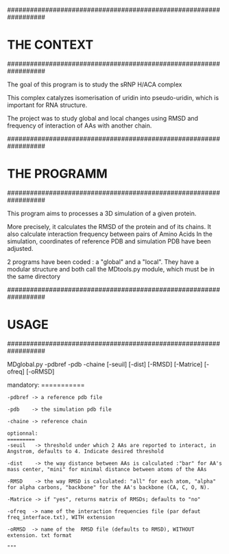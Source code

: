 ##################################################################
#                   THE CONTEXT
##################################################################


The goal of this program is to study the sRNP H/ACA complex

This complex catalyzes isomerisation of uridin into pseudo-uridin, which is important for RNA structure.

The project was to study global and local changes using RMSD and frequency of interaction of AAs with another chain.



##################################################################
#                   THE PROGRAMM
##################################################################


This program aims to processes a 3D simulation of a given protein.

More precisely, it calculates the RMSD of the protein and of its chains.
It also calculate interaction frequency between pairs of Amino Acids
In the simulation, coordinates of reference PDB and simulation PDB have been adjusted.

2 programs have been coded : a "global" and a "local". 
They have a modular structure and both call the MDtools.py module, which must be in the same directory



##################################################################
#                      USAGE
##################################################################



MDglobal.py -pdbref -pdb -chaine [-seuil] [-dist] [-RMSD] [-Matrice] [-ofreq] [-oRMSD]


mandatory:
	===========
     
	-pdbref	-> a reference pdb file

	-pdb	-> the simulation pdb file
	
	-chaine	-> reference chain

	optionnal:
	=========
	-seuil   -> threshold under which 2 AAs are reported to interact, in Angstrom, defaults to 4. Indicate desired threshold
     
	-dist    -> the way distance between AAs is calculated :"bar" for AA's mass center, "mini" for minimal distance between atoms of the AAs
	
	-RMSD	 -> the way RMSD is calculated: "all" for each atom, "alpha" for alpha carbons, "backbone" for the AA's backbone (CA, C, O, N).

	-Matrice -> if "yes", returns matrix of RMSDs; defaults to "no"

	-ofreq	-> name of the interaction frequencies file (par defaut freq_interface.txt), WITH extension
	
	-oRMSD	-> name of the  RMSD file (defaults to RMSD), WITHOUT extension. txt format

	"""
